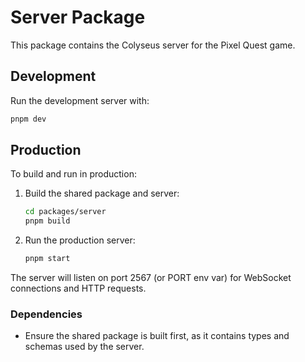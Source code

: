# Server Package

This package contains the Colyseus server for the Pixel Quest game.

## Development

Run the development server with:

```bash
pnpm dev
```

## Production

To build and run in production:

1. Build the shared package and server:
   ```bash
   cd packages/server
   pnpm build
   ```

2. Run the production server:
   ```bash
   pnpm start
   ```

The server will listen on port 2567 (or PORT env var) for WebSocket connections and HTTP requests.

### Dependencies

- Ensure the shared package is built first, as it contains types and schemas used by the server.